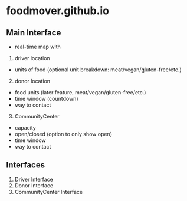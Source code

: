 # foodmover.github.io


## Main Interface

* real-time map with
1. driver location
  * units of food (optional unit breakdown: meat/vegan/gluten-free/etc.)
2. donor location
  * food units (later feature, meat/vegan/gluten-free/etc.)
  * time window (countdown)
  * way to contact
3. CommunityCenter
  * capacity
  * open/closed (option to only show open)
  * time window
  * way to contact

## Interfaces

1. Driver Interface
2. Donor Interface
3. CommunityCenter Interface

